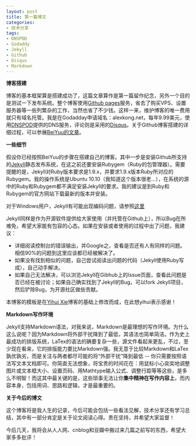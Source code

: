 ```yaml
---
layout: post
title: 第一篇博文
categories:
- 技术分享
tags:
- DNSPOD
- Godaddy
- Jekyll
- Github
- Disqus
- Markdown
---
```


**博客搭建**

博客的基本框架算是搭建成功了，这篇文章算作是第一篇留作纪念，另外一个目的是测试一下发布系统。整个博客使用[Github pages](http://pages.github.com/)服务，省去了购买VPS、设置服务器等一些列繁杂的工作，当然也省了不少钱。这样一来，维护博客的唯一费用就只有域名托管。我是在Godadday申请域名：alexkong.net，每年9.99美元，使用[DNSPOD](https://www.dnspod.cn/)提供的DNS服务，评论则是采用的[Disqus](http://www.disqus.com/)。关于Github博客搭建的详细过程，可以参展[BeiYuu的文章](http://beiyuu.com/github-pages/ "使用Github Pages建独立博客")。

**一些细节**

假设你已经按照BeiYuu的步骤在搭建自己的博客。其中一步是安装Github所支持的[Jekyll](https://github.com/mojombo/jekyll)静态发布系统，在这之前还要安装Rubygem（Ruby的包管理器）。需要提醒的是，Jekyll对Ruby版本要求是1.9.x，并要求1.9.x版本Ruby所对应的Rubygem。我的操作系统是Ubuntu 10.10（我知道这个版本很老...），在系统的源中的Ruby和Rubygem都不满足安装Jekyll的要求。我的建议是到Ruby和Rubygem的官方网站下载最新的版本并安装。

对于Windows用户，Jekyll有可能出现编码问题，请参照[这里](http://chxt6896.github.com/blog/2012/02/13/blog-jekyll-native.html "Jekyll 本地调试之若干问题")

Jekyll同样是作为开源软件提供给大家使用（并托管在Github上），所以Bug在所难免，希望大家能有包容的心态。如果在安装或者使用的过程中出了问题，我建议：
* 详细阅读控制台的错误输出，并Google之，查看是否还有人有同样的问题。相信90%的问题到这里应该都已经被解决了。
* 如果没有找到相似的问题，自己尝试阅读出问题的代码（Jekyll使用Ruby写成），自己动手解决。
* 如果自己无法解决，可以浏览Jekyll在Gibhub上的Issue页面，查看此问题是否已经在被讨论；如果自己确实找到了Jekyll的Bug，可以fork Jekyll项目，然后铲除Bug，为开源社区做些贡献。

本博客的模板是在[Yihui Xie](http://yihui.name "Yihui Xie")博客的基础上修改而成，在此想yihui表示感谢！

**Markdown写作环境**

Jekyll支持Markdown语法，对我来说，Markdown是最理想的写作环境。为什么这么说呢？因为Markdown将外部干扰降到了最低，其语法也简单简洁。作为史上最成功的排版系统，LaTex的语法的确要复杂一些，源文件看起来更乱，不过，至少现在看来，它的排版能力要比Markdown强。我无意于比较Markdown和LaTex孰优孰劣，而是关注与两者都尽可能的将“外部干扰”降到最低 -- 你只需要按照语法写文本文档即可。你简直无法想象，将宝贵的时间花在：用鼠标小心奕奕地调整图片或文本框大小、设置页码、用Mathtype输入公式、调整行距等等这些，是多么不明智！而这其中最关键的是，这些琐事无法让你**集中精神在写作内容上**，而内容本身，包括用词、思路和逻辑，才是最重要的。

**关于今后的博文**

这个博客将是我人生的记录，今后可能会包括一些看法见解，技术分享还有学习总结，其中有一部分肯定是关于论文阅读心得。贵在坚持，并希望大家监督！

今后几天，我将会从人人网、cnblog和豆瓣中搬过来几篇之前写的东西，希望大家多多批评！

